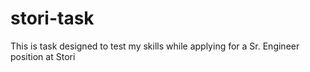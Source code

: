 # stori-task
This is task designed to test my skills while applying for a Sr. Engineer position at Stori

